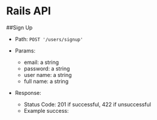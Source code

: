 # Rails API

##Sign Up
* Path: `POST '/users/signup'`
* Params:
  * email: a string
  * password: a string
  * user name: a string
  * full name: a string

* Response:
  * Status Code: 201 if successful, 422 if unsuccessful
  * Example success:
